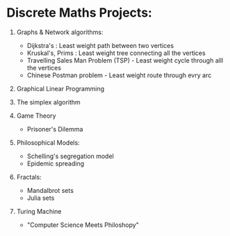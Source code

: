 # Discrete Maths Projects:

1. Graphs & Network algorithms:
    - Dijkstra's : Least weight path between two vertices
    - Kruskal's, Prims : Least weight tree connecting all the vertices
    - Travelling Sales Man Problem (TSP) - Least weight cycle through alll the vertices
    - Chinese Postman problem - Least weight route through evry arc

2. Graphical Linear Programming

3. The simplex algorithm

4. Game Theory
    - Prisoner's Dilemma

5. Philosophical Models:
    - Schelling's segregation model
    - Epidemic spreading
 
6. Fractals:
    - Mandalbrot sets
    - Julia sets
7. Turing Machine
    - "Computer Science Meets Philoshopy"
